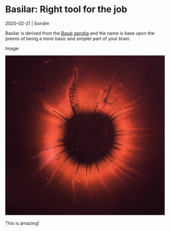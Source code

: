 # Basilar: Right tool for the job

2020-02-21 | Sondre

Basilar is derived from the [Basal ganglia](https://en.wikipedia.org/wiki/Basal_ganglia) and the name is base upon the premis of being a more basic and simpler part of your brain.

Image:

![](images/cells-of-anarchy-512px.jpg)

This is amazing!
